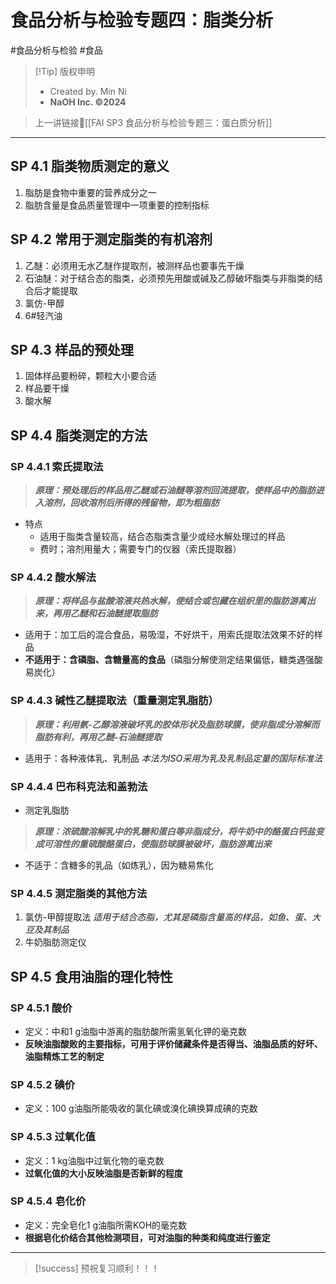 # 食品分析与检验专题四：脂类分析
#食品分析与检验 #食品


> [!Tip] 版权申明
> - Created by. Min Ni
> -  **NaOH Inc. ©2024**

> 上一讲链接🔗[[FAI SP3 食品分析与检验专题三：蛋白质分析]]

---
## SP 4.1 脂类物质测定的意义
1. 脂肪是食物中重要的营养成分之一
2. 脂肪含量是食品质量管理中一项重要的控制指标
## SP 4.2 常用于测定脂类的有机溶剂
1. 乙醚：必须用无水乙醚作提取剂，被测样品也要事先干燥
2. 石油醚：对于结合态的脂类，必须预先用酸或碱及乙醇破坏脂类与非脂类的结合后才能提取
3. 氯仿-甲醇
4. 6#轻汽油
## SP 4.3 样品的预处理
1. 固体样品要粉碎，颗粒大小要合适
2. 样品要干燥
3. 酸水解
## SP 4.4 脂类测定的方法
### SP 4.4.1 索氏提取法

>***原理：预处理后的样品用乙醚或石油醚等溶剂回流提取，使样品中的脂肪进入溶剂，回收溶剂后所得的残留物，即为粗脂肪***

- 特点
	- 适用于脂类含量较高，结合态脂类含量少或经水解处理过的样品
	- 费时；溶剂用量大；需要专门的仪器（索氏提取器）
### SP 4.4.2 酸水解法

>***原理：将样品与盐酸溶液共热水解，使结合或包藏在组织里的脂肪游离出来，再用乙醚和石油醚提取脂肪***

- 适用于：加工后的混合食品，易吸湿，不好烘干，用索氏提取法效果不好的样品
- **不适用于：含磷脂、含糖量高的食品**（磷脂分解使测定结果偏低，糖类遇强酸易炭化）
### SP 4.4.3 碱性乙醚提取法（重量测定乳脂肪）

>***原理：利用氨-乙醇溶液破坏乳的胶体形状及脂肪球膜，使非脂成分溶解而脂肪有利，再用乙醚-石油醚提取***

- 适用于：各种液体乳、乳制品 *本法为ISO采用为乳及乳制品定量的国际标准法*
### SP 4.4.4 巴布科克法和盖勃法
- 测定乳脂肪

>***原理：浓硫酸溶解乳中的乳糖和蛋白等非脂成分，将牛奶中的酪蛋白钙盐变成可溶性的重硫酸酪蛋白，使脂肪球膜被破坏，脂肪游离出来***

- 不适于：含糖多的乳品（如炼乳），因为糖易焦化
### SP 4.4.5 测定脂类的其他方法
1. 氯仿-甲醇提取法 *适用于结合态脂，尤其是磷脂含量高的样品，如鱼、蛋、大豆及其制品*
2. 牛奶脂肪测定仪

## SP 4.5 食用油脂的理化特性
### SP 4.5.1 酸价
- 定义：中和1 g油脂中游离的脂肪酸所需氢氧化钾的毫克数
- **反映油脂酸败的主要指标，可用于评价储藏条件是否得当、油脂品质的好坏、油脂精炼工艺的制定**
### SP 4.5.2 碘价
- 定义：100 g油脂所能吸收的氯化碘或溴化碘换算成碘的克数
### SP 4.5.3 过氧化值
- 定义：1 kg油脂中过氧化物的毫克数
- **过氧化值的大小反映油脂是否新鲜的程度**
### SP 4.5.4 皂化价
- 定义：完全皂化1 g油脂所需KOH的毫克数
- **根据皂化价结合其他检测项目，可对油脂的种类和纯度进行鉴定**

---
> [!success] 预祝复习顺利！！！       
> 

